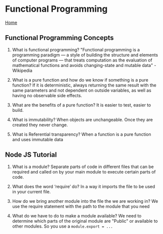 # Functional Programming

[Home](../index.md)

## Functional Programming Concepts

1. What is functional programming?
   "Functional programming is a programming paradigm — a style of building the structure and elements of computer programs — that treats computation as the evaluation of mathematical functions and avoids changing-state and mutable data" - Wikipedia

1. What is a pure function and how do we know if something is a pure function?
   If it is deterministic, always returning the same result with the same parameters and not dependent on outside variables, as well as having no observable side effects.

1. What are the benefits of a pure function?
   It is easier to test, easier to build.

1. What is immutability?
   When objects are unchangeable. Once they are created they never change.

1. What is Referential transparency?
   When a function is a pure function and uses immutable data

## Node JS Tutorial

1. What is a module?
   Separate parts of code in different files that can be required and called on by your main module to execute certain parts of code.

1. What does the word ‘require’ do?
   In a way it imports the file to be used in your current file.

1. How do we bring another module into the file the we are working in?
   We use the require statement with the path to the module that you need

1. What do we have to do to make a module available?
   We need to determine which parts of the original module are "Public" or available to other modules. So you use a `module.export = ...`
